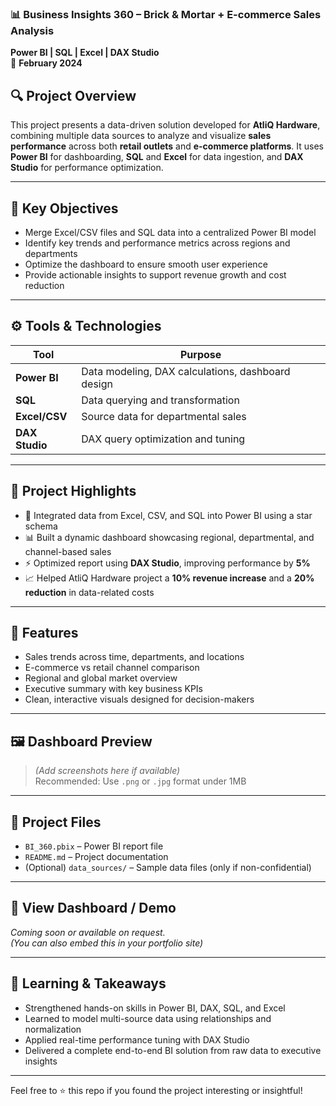 ### 📊 Business Insights 360 – Brick & Mortar + E-commerce Sales Analysis  
**Power BI | SQL | Excel | DAX Studio**  
📅 **February 2024**

## 🔍 Project Overview

This project presents a data-driven solution developed for **AtliQ Hardware**, combining multiple data sources to analyze and visualize **sales performance** across both **retail outlets** and **e-commerce platforms**. It uses **Power BI** for dashboarding, **SQL** and **Excel** for data ingestion, and **DAX Studio** for performance optimization.

---

## 🎯 Key Objectives

- Merge Excel/CSV files and SQL data into a centralized Power BI model  
- Identify key trends and performance metrics across regions and departments  
- Optimize the dashboard to ensure smooth user experience  
- Provide actionable insights to support revenue growth and cost reduction

---

## ⚙️ Tools & Technologies

| Tool           | Purpose                            |
|----------------|-------------------------------------|
| **Power BI**   | Data modeling, DAX calculations, dashboard design |
| **SQL**        | Data querying and transformation    |
| **Excel/CSV**  | Source data for departmental sales  |
| **DAX Studio** | DAX query optimization and tuning   |

---

## 🚀 Project Highlights

- 🔗 Integrated data from Excel, CSV, and SQL into Power BI using a star schema  
- 📊 Built a dynamic dashboard showcasing regional, departmental, and channel-based sales  
- ⚡ Optimized report using **DAX Studio**, improving performance by **5%**  
- 📈 Helped AtliQ Hardware project a **10% revenue increase** and a **20% reduction** in data-related costs

---

## 📌 Features

- Sales trends across time, departments, and locations  
- E-commerce vs retail channel comparison  
- Regional and global market overview  
- Executive summary with key business KPIs  
- Clean, interactive visuals designed for decision-makers

---

## 🖼️ Dashboard Preview

> *(Add screenshots here if available)*  
> Recommended: Use `.png` or `.jpg` format under 1MB

---

## 📁 Project Files

- `BI_360.pbix` – Power BI report file  
- `README.md` – Project documentation  
- (Optional) `data_sources/` – Sample data files (only if non-confidential)

---

## 🔗 View Dashboard / Demo

*Coming soon or available on request.*  
*(You can also embed this in your portfolio site)*

---

## 🧠 Learning & Takeaways

- Strengthened hands-on skills in Power BI, DAX, SQL, and Excel  
- Learned to model multi-source data using relationships and normalization  
- Applied real-time performance tuning with DAX Studio  
- Delivered a complete end-to-end BI solution from raw data to executive insights

---

Feel free to ⭐ this repo if you found the project interesting or insightful!
